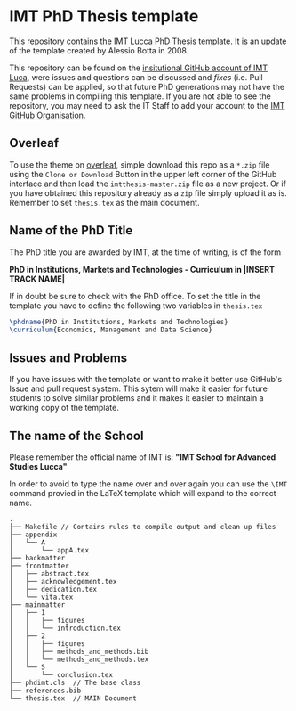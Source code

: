 # IMT PhD Thesis template

This repository contains the IMT Lucca PhD Thesis template.
It is an update of the template created by Alessio Botta in 2008.

This repository can be found on the [insitutional GitHub account of IMT Luca](https://github.com/IMTAltiStudiLucca/imtthesis/edit/master/README.md), were issues and questions can be discussed and *fixes* (i.e. Pull Requests) can be applied, so that future PhD generations may not have the same problems in compiling this template.
If you are not able to see the repository, you may need to ask the IT Staff to add your account to the [IMT GitHub Organisation](https://github.com/IMTAltiStudiLucca/).


## Overleaf

To use the theme on [overleaf](https://www.overleaf.com), simple download this repo as a `*.zip` file using the `Clone or Download` Button in the upper left corner of the GitHub interface and then load the `imtthesis-master.zip` file as a new project.
Or if you have obtained this repository already as a `zip` file simply upload it as is.
Remember to set `thesis.tex` as the main document.

## Name of the PhD Title

The PhD title you are awarded by IMT, at the time of writing, is of the form 

**PhD in Institutions, Markets and Technologies - Curriculum in |INSERT TRACK NAME|**

If in doubt be sure to check with the PhD office.
To set the title in the template you have to define the following two variables in `thesis.tex`

```latex
\phdname{PhD in Institutions, Markets and Technologies}
\curriculum{Economics, Management and Data Science}
```


## Issues and Problems

If you have issues with the template or want to make it better use
GitHub's Issue and pull request system.
This sytem will make it easier for future students to solve similar problems
and it makes it easier to maintain a working copy of the template.


## The name of the School

Please remember the official name of IMT is: **"IMT School for Advanced Studies Lucca"**

In order to avoid to type the name over and over again you can use the `\IMT` command
provied in the LaTeX template which will expand to the correct name.



```
.
├── Makefile // Contains rules to compile output and clean up files
├── appendix
│   └── A
│       └── appA.tex
├── backmatter
├── frontmatter
│   ├── abstract.tex
│   ├── acknowledgement.tex
│   ├── dedication.tex
│   └── vita.tex
├── mainmatter
│   ├── 1
│   │   ├── figures
│   │   └── introduction.tex
│   ├── 2
│   │   ├── figures
│   │   ├── methods_and_methods.bib
│   │   └── methods_and_methods.tex
│   └── 5
│       └── conclusion.tex
├── phdimt.cls  // The base class
├── references.bib
└── thesis.tex  // MAIN Document
```
